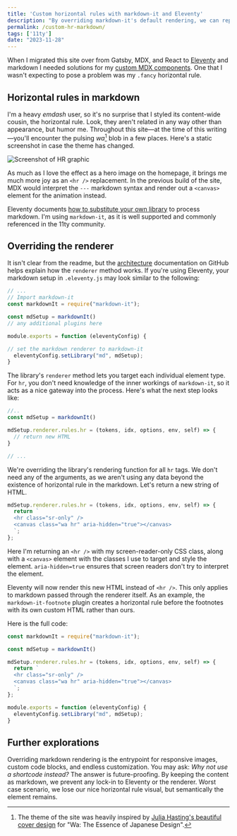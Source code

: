 ```yaml
---
title: 'Custom horizontal rules with markdown-it and Eleventy'
description: "By overriding markdown-it's default rendering, we can replace the horizontal rule with any element"
permalink: /custom-hr-markdown/
tags: ['11ty']
date: "2023-11-28"
---
```


When I migrated this site over from Gatsby, MDX, and React to [Eleventy](https://11ty.dev) and markdown I needed solutions for my [custom MDX components](/advanced-custom-mdx-components/). One that I wasn't expecting to pose a problem was my `.fancy` horizontal rule.

## Horizontal rules in markdown

I'm a heavy *emdash* user, so it's no surprise that I styled its content-wide cousin, the horizontal rule. Look, they aren't related in any way other than appearance, but humor me. Throughout this site—at the time of this writing—you'll encounter the pulsing *wa*[^1] blob in a few places. Here's a static screenshot in case the theme has changed.

![Screenshot of HR graphic](/assets/img/wa-screenshot.jpg 'Screenshot of horizontal rule on this site')

As much as I love the effect as a hero image on the homepage, it brings me much more joy as an `<hr />` replacement. In the previous build of the site, MDX would interpret the `---` markdown syntax and render out a `<canvas>` element for the animation instead.

Eleventy documents [how to substitute your own library](https://www.11ty.dev/docs/languages/markdown/#optional-set-your-own-library-instance) to process markdown. I'm using `markdown-it`, as it is well supported and commonly referenced in the 11ty community.

## Overriding the renderer

It isn't clear from the readme, but the [architecture](https://github.com/markdown-it/markdown-it/blob/master/docs/architecture.md) documentation on GitHub helps explain how the `renderer` method works. If you're using Eleventy, your markdown setup in `.eleventy.js` may look similar to the following:

```js
// ...
// Import markdown-it
const markdownIt = require("markdown-it");

const mdSetup = markdownIt()
// any additional plugins here

module.exports = function (eleventyConfig) {

// set the markdown renderer to markdown-it
  eleventyConfig.setLibrary("md", mdSetup);
}
```

The library's `renderer` method lets you target each individual element type. For `hr`, you don't need knowledge of the inner workings of `markdown-it`, so it acts as a nice gateway into the process. Here's what the next step looks like:

```js
//..
const mdSetup = markdownIt()

mdSetup.renderer.rules.hr = (tokens, idx, options, env, self) => {
  // return new HTML
}

// ...
```

We're overriding the library's rendering function for all `hr` tags. We don't need any of the arguments, as we aren't using any data beyond the existence of horizontal rule in the markdown. Let's return a new string of HTML.

```js
mdSetup.renderer.rules.hr = (tokens, idx, options, env, self) => {
  return `
  <hr class="sr-only" />
  <canvas class="wa hr" aria-hidden="true"></canvas>
  `;
};
```

Here I'm returning an `<hr />` with my screen-reader-only CSS class, along with a `<canvas>` element with the classes I use to target and style the element. `aria-hidden=true` ensures that screen readers don't try to interpret the element.

Eleventy will now render this new HTML instead of `<hr />`. This only applies to markdown passed through the renderer itself. As an example, the `markdown-it-footnote` plugin creates a horizontal rule before the footnotes with its own custom HTML rather than ours.

Here is the full code:

```js
const markdownIt = require("markdown-it");

const mdSetup = markdownIt()

mdSetup.renderer.rules.hr = (tokens, idx, options, env, self) => {
  return `
  <hr class="sr-only" />
  <canvas class="wa hr" aria-hidden="true"></canvas>
  `;
};

module.exports = function (eleventyConfig) {
  eleventyConfig.setLibrary("md", mdSetup);
}
```

## Further explorations

Overriding markdown rendering is the entrypoint for responsive images, custom code blocks, and endless customization. You may ask: *Why not use a shortcode instead?* The answer is future-proofing. By keeping the content as markdown, we prevent any lock-in to Eleventy or the renderer. Worst case scenario, we lose our nice horizontal rule visual, but semantically the element remains.

<!-- vale off -->
[^1]: The theme of the site was heavily inspired by [Julia Hasting's beautiful cover design](https://juliahasting.com/WA-The-Essence-of-Japanese-Design) for "Wa: The Essence of Japanese Design".
